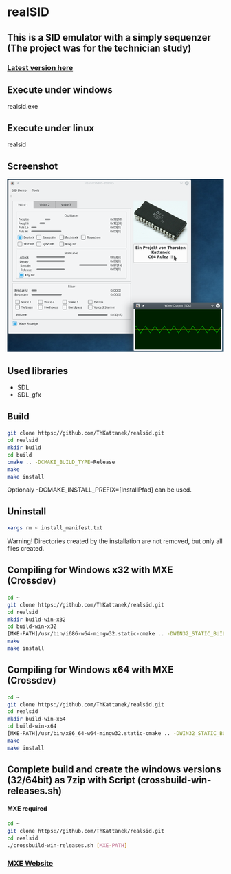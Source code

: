 # realSID
## This is a SID emulator with a simply sequenzer (The project was for the technician study)
### [Latest version here](https://github.com/ThKattanek/realsid/releases/latest)

## Execute under windows
realsid.exe

## Execute under linux
realsid

## Screenshot
![Screenshot](screenshot.png)

## Used libraries
* SDL
* SDL_gfx

## Build
```bash
git clone https://github.com/ThKattanek/realsid.git
cd realsid
mkdir build
cd build
cmake .. -DCMAKE_BUILD_TYPE=Release
make
make install
```
Optionaly -DCMAKE_INSTALL_PREFIX=[InstallPfad] can be used.

## Uninstall
```bash
xargs rm < install_manifest.txt
```
Warning! Directories created by the installation are not removed, but only all files created.

## Compiling for Windows x32 with MXE (Crossdev)
```bash
cd ~
git clone https://github.com/ThKattanek/realsid.git
cd realsid
mkdir build-win-x32
cd build-win-x32
[MXE-PATH]/usr/bin/i686-w64-mingw32.static-cmake .. -DWIN32_STATIC_BUILD=TRUE -DCMAKE_INSTALL_PREFIX=../install-win-x32
make
make install
```
## Compiling for Windows x64 with MXE (Crossdev)
```bash
cd ~
git clone https://github.com/ThKattanek/realsid.git
cd realsid
mkdir build-win-x64
cd build-win-x64
[MXE-PATH]/usr/bin/x86_64-w64-mingw32.static-cmake .. -DWIN32_STATIC_BUILD=TRUE -DCMAKE_INSTALL_PREFIX=../install-win-x64
make
make install
```
## Complete build and create the windows versions (32/64bit) as 7zip with Script (crossbuild-win-releases.sh)
#### MXE required
```bash
cd ~
git clone https://github.com/ThKattanek/realsid.git
cd realsid
./crossbuild-win-releases.sh [MXE-PATH]
```
### [MXE Website](http://mxe.cc)
